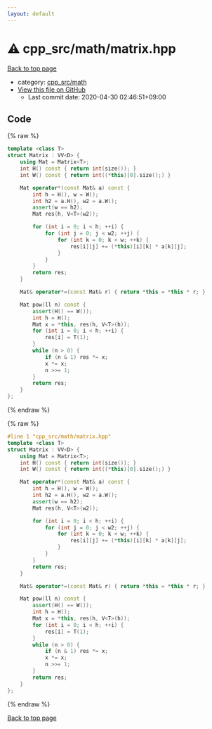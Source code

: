 ```yaml
---
layout: default
---
```


<!-- mathjax config similar to math.stackexchange -->
<script type="text/javascript" async
  src="https://cdnjs.cloudflare.com/ajax/libs/mathjax/2.7.5/MathJax.js?config=TeX-MML-AM_CHTML">
</script>
<script type="text/x-mathjax-config">
  MathJax.Hub.Config({
    TeX: { equationNumbers: { autoNumber: "AMS" }},
    tex2jax: {
      inlineMath: [ ['$','$'] ],
      processEscapes: true
    },
    "HTML-CSS": { matchFontHeight: false },
    displayAlign: "left",
    displayIndent: "2em"
  });
</script>

<script type="text/javascript" src="https://cdnjs.cloudflare.com/ajax/libs/jquery/3.4.1/jquery.min.js"></script>
<script src="https://cdn.jsdelivr.net/npm/jquery-balloon-js@1.1.2/jquery.balloon.min.js" integrity="sha256-ZEYs9VrgAeNuPvs15E39OsyOJaIkXEEt10fzxJ20+2I=" crossorigin="anonymous"></script>
<script type="text/javascript" src="../../../assets/js/copy-button.js"></script>
<link rel="stylesheet" href="../../../assets/css/copy-button.css" />


# :warning: cpp_src/math/matrix.hpp

<a href="../../../index.html">Back to top page</a>

* category: <a href="../../../index.html#7f80e2498998e03897cbfac19f068c09">cpp_src/math</a>
* <a href="{{ site.github.repository_url }}/blob/master/cpp_src/math/matrix.hpp">View this file on GitHub</a>
    - Last commit date: 2020-04-30 02:46:51+09:00




## Code

<a id="unbundled"></a>
{% raw %}
```cpp
template <class T>
struct Matrix : VV<D> {
    using Mat = Matrix<T>;
    int H() const { return int(size()); }
    int W() const { return int((*this)[0].size();) }

    Mat operator*(const Mat& a) const {
        int h = H(), w = W();
        int h2 = a.H(), w2 = a.W();
        assert(w == h2);
        Mat res(h, V<T>(w2));

        for (int i = 0; i < h; ++i) {
            for (int j = 0; j < w2; ++j) {
                for (int k = 0; k < w; ++k) {
                    res[i][j] += (*this)[i][k] * a[k][j];
                }
            }
        }
        return res;
    }

    Mat& operator*=(const Mat& r) { return *this = *this * r; }

    Mat pow(ll n) const {
        assert(H() == W());
        int h = H();
        Mat x = *this, res(h, V<T>(h));
        for (int i = 0; i < h; ++i) {
            res[i] = T(1);
        }
        while (n > 0) {
            if (n & 1) res *= x;
            x *= x;
            n >>= 1;
        }
        return res;
    }
};
```
{% endraw %}

<a id="bundled"></a>
{% raw %}
```cpp
#line 1 "cpp_src/math/matrix.hpp"
template <class T>
struct Matrix : VV<D> {
    using Mat = Matrix<T>;
    int H() const { return int(size()); }
    int W() const { return int((*this)[0].size();) }

    Mat operator*(const Mat& a) const {
        int h = H(), w = W();
        int h2 = a.H(), w2 = a.W();
        assert(w == h2);
        Mat res(h, V<T>(w2));

        for (int i = 0; i < h; ++i) {
            for (int j = 0; j < w2; ++j) {
                for (int k = 0; k < w; ++k) {
                    res[i][j] += (*this)[i][k] * a[k][j];
                }
            }
        }
        return res;
    }

    Mat& operator*=(const Mat& r) { return *this = *this * r; }

    Mat pow(ll n) const {
        assert(H() == W());
        int h = H();
        Mat x = *this, res(h, V<T>(h));
        for (int i = 0; i < h; ++i) {
            res[i] = T(1);
        }
        while (n > 0) {
            if (n & 1) res *= x;
            x *= x;
            n >>= 1;
        }
        return res;
    }
};

```
{% endraw %}

<a href="../../../index.html">Back to top page</a>

